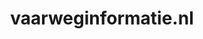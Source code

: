 ---
layout: post
title: "vaarweginformatie.nl"
internal_url: "/dutchgov/vaarweginformatie.nl.html"
subdomains_count: 5
all_subdomains_count: 10
urls_count: 5
ssl_rank: 0
http_rank: 48
url_link: /data/vaarweginformatie.nl/urls.txt
all_subdomains_link: /data/vaarweginformatie.nl/all_subdomains.txt
subdomains_link: /data/vaarweginformatie.nl/subdomains.txt
categories: dutchgov
---